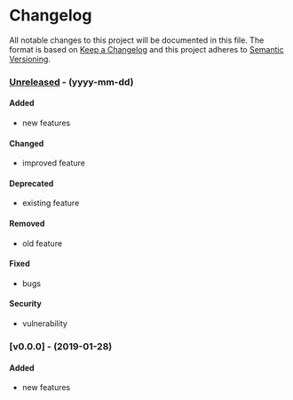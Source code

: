 # Changelog

All notable changes to this project will be documented in this file.
The format is based on [Keep a Changelog](http://keepachangelog.com/en/1.0.0/)
and this project adheres to [Semantic Versioning](http://semver.org/spec/v2.0.0.html).

### [Unreleased] - (yyyy-mm-dd)
#### Added
- new features

#### Changed
- improved feature

#### Deprecated
- existing feature

#### Removed
- old feature

#### Fixed
- bugs

#### Security
- vulnerability

### [v0.0.0] - (2019-01-28)
#### Added
- new features


[Unreleased]: https://github.com/kanbanist/kanbanist/compare/v0.0.0...HEAD
